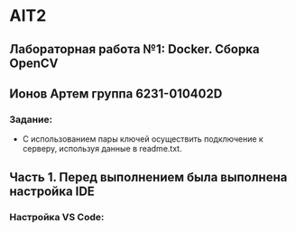 # AIT2

## Лабораторная работа №1: Docker. Сборка OpenCV

## Ионов Артем группа 6231-010402D

### Задание:

- С использованием пары ключей осуществить подключение к серверу, используя данные в readme.txt.

## Часть 1. Перед выполнением была выполнена настройка IDE

### Настройка VS Code:




